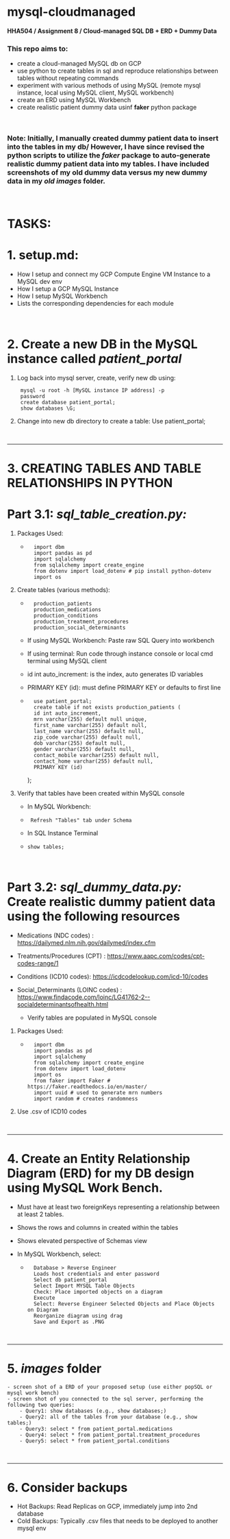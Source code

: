 # mysql-cloudmanaged
**HHA504 / Assignment 8 / Cloud-managed SQL DB + ERD + Dummy Data**

### This repo aims to:
- create a cloud-managed MySQL db on GCP
- use python to create tables in sql and reproduce relationships between tables without repeating commands
- experiment with various methods of using MySQL (remote mysql instance, local using MySQL client, MySQL workbench) 
- create an ERD using MySQL Workbench
- create realistic patient dummy data usinf **faker** python package
<br>

### **Note:** Initially, I manually created dummy patient data to insert into the tables in my db/ However, I have since revised the python scripts to utilize the ***faker*** package to auto-generate realistic dummy patient data into my tables. I have included screenshots of my old dummy data versus my new dummy data in my ***old images*** folder.

<br>

# **TASKS:**
# 1. **setup.md**: 
- How I setup and connect my GCP Compute Engine VM Instance to a MySQL dev env
- How I setup a GCP MySQL Instance
- How I setup MySQL Workbench
- Lists the corresponding dependencies for each module

<br>

# **2. Create a new DB in the MySQL instance called *patient_portal***
1. Log back into mysql server, create, verify new db using:
        
        mysql -u root -h [MySQL instance IP address] -p
        password
        create database patient_portal;
        show databases \G;
2. Change into new db directory to create a table:
       Use patient_portal;

<br>

------

# **3. CREATING TABLES AND TABLE RELATIONSHIPS IN PYTHON**
# Part 3.1: ***sql_table_creation.py:*** 
1.  Packages Used:
    -       import dbm
            import pandas as pd 
            import sqlalchemy
            from sqlalchemy import create_engine
            from dotenv import load_dotenv # pip install python-dotenv
            import os

2. Create tables (various methods):    
    -       production_patients
            production_medications
            production_conditions
            production_treatment_procedures
            production_social_determinants

    -  If using MySQL Workbench: Paste raw SQL Query into workbench
    -  If using terminal: Run code through instance console or local cmd terminal using MySQL client
    - id int auto_increment: is the index, auto generates ID variables
    - PRIMARY KEY (id): must define PRIMARY KEY or defaults to first line

    -       use patient_portal;
            create table if not exists production_patients (
            id int auto_increment,
            mrn varchar(255) default null unique,
            first_name varchar(255) default null,
            last_name varchar(255) default null,
            zip_code varchar(255) default null,
            dob varchar(255) default null,
            gender varchar(255) default null,
            contact_mobile varchar(255) default null,
            contact_home varchar(255) default null,
            PRIMARY KEY (id)
        ); 

     
3. Verify that tables have been created within MySQL console
    - In MySQL Workbench:
    -      Refresh "Tables" tab under Schema
    - In SQL Instance Terminal
    -     show tables;





<br>

# Part 3.2: ***sql_dummy_data.py:*** Create realistic dummy patient data using the following resources
- Medications (NDC codes) : https://dailymed.nlm.nih.gov/dailymed/index.cfm 
- Treatments/Procedures (CPT) : https://www.aapc.com/codes/cpt-codes-range/1  
- Conditions (ICD10 codes): https://icdcodelookup.com/icd-10/codes
- Social_Determinants (LOINC codes) : https://www.findacode.com/loinc/LG41762-2--socialdeterminantsofhealth.html

    - Verify tables are populated in MySQL console


1. Packages Used:
    -       import dbm
            import pandas as pd 
            import sqlalchemy
            from sqlalchemy import create_engine
            from dotenv import load_dotenv
            import os
            from faker import Faker # https://faker.readthedocs.io/en/master/
            import uuid # used to generate mrn numbers
            import random # creates randomness

2. Use .csv of ICD10 codes 



<br>

-----
# 4. Create an Entity Relationship Diagram (ERD) for my DB design using MySQL Work Bench. 
- Must have at least two foreignKeys representing a relationship between at least 2 tables. 
- Shows the rows and columns in created within the tables 
- Shows elevated perspective of Schemas view

- In MySQL Workbench, select:
    -       Database > Reverse Engineer
            Loads host credentials and enter password
            Select db patient_portal
            Select Import MYSQL Table Objects
            Check: Place imported objects on a diagram 
            Execute
            Select: Reverse Engineer Selected Objects and Place Objects on Diagram
            Reorganize diagram using drag 
            Save and Export as .PNG

<br>

------

# 5. ***images*** folder
    - screen shot of a ERD of your proposed setup (use either popSQL or mysql work bench) 
    - screen shot of you connected to the sql server, performing the following two queries: 
        - Query1: show databases (e.g., show databases;) 
        - Query2: all of the tables from your database (e.g., show tables;)  
        - Query3: select * from patient_portal.medications 
        - Query4: select * from patient_portal.treatment_procedures
        - Query5: select * from patient_portal.conditions

<br>

------
# 6. Consider backups
- Hot Backups: Read Replicas on GCP, immediately jump into 2nd database
- Cold Backups: Typically .csv files that needs to be deployed to another mysql env
